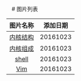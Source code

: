 　# 图片列表

|图片名称|添加日期|
|:---:|:---:|
|[内核结构](./linux_Kermel.png)|20161023|
|[内核组成](./linux_kernel-table.jpeg.png)|20161023|
|[shell](./shell.jpeg)|20161023|
|[Vim](./Vim.gif)|20161023|
